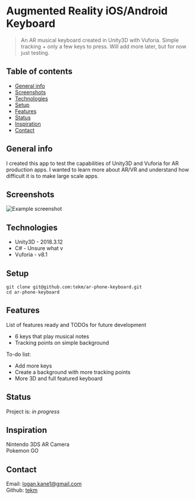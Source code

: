# Augmented Reality iOS/Android Keyboard
> An AR musical keyboard created in Unity3D with Vuforia. Simple tracking + only a few keys to press.
>Will add more later, but for now just testing.

## Table of contents
* [General info](#general-info)
* [Screenshots](#screenshots)
* [Technologies](#technologies)
* [Setup](#setup)
* [Features](#features)
* [Status](#status)
* [Inspiration](#inspiration)
* [Contact](#contact)

## General info
I created this app to test the capabilities of Unity3D and Vuforia for AR production apps. I wanted to learn more about AR/VR and understand how difficult it is to make large scale apps.

## Screenshots
![Example screenshot](./img/screenshot.png)

## Technologies
* Unity3D - 2018.3.12
* C# - Unsure what v
* Vuforia - v8.1

## Setup
```
git clone git@github.com:tekm/ar-phone-keyboard.git
cd ar-phone-keyboard
```

## Features
List of features ready and TODOs for future development
* 6 keys that play musical notes
* Tracking points on simple background

To-do list:
* Add more keys
* Create a background with more tracking points
* More 3D and full featured keyboard

## Status
Project is: _in progress_

## Inspiration
Nintendo 3DS AR Camera\
Pokemon GO

## Contact
Email: logan.kane1@gmail.com\
Github: [tekm](github.com/tekm)
